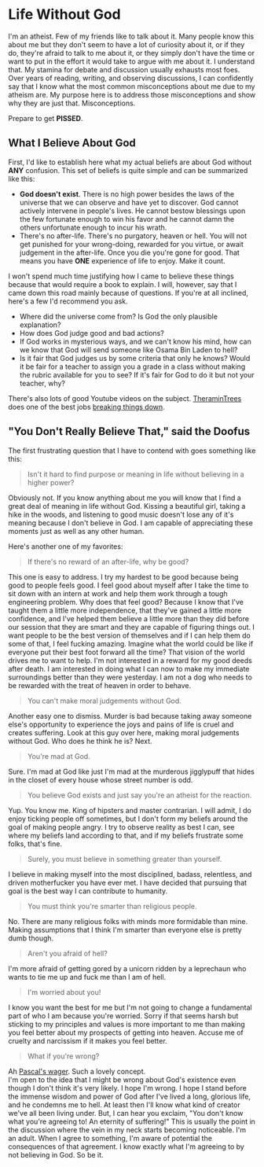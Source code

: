# Life Without God

I'm an atheist. Few of my friends like to talk about it. Many people know this about me but they don't seem to have a lot of curiosity about it, or if they do, they're afraid to talk to me about it, or they simply don't have the time or want to put in the effort it would take to argue with me about it. I understand that. My stamina for debate and discussion usually exhausts most foes. Over years of reading, writing, and observing discussions, I can confidently say that I know what the most common misconceptions about me due to my atheism are. My purpose here is to address those misconceptions and show why they are just that. Misconceptions.

Prepare to get **PISSED**.

## What I Believe About God
First, I'd like to establish here what my actual beliefs are about God without **ANY** confusion. This set of beliefs is quite simple and can be summarized like this:
- **God doesn't exist**. There is no high power besides the laws of the universe that we can observe and have yet to discover. God cannot actively intervene in people's lives. He cannot bestow blessings upon the few fortunate enough to win his favor and he cannot damn the others unfortunate enough to incur his wrath.
- There's no after-life. There's no purgatory, heaven or hell. You will not get punished for your wrong-doing, rewarded for you virtue, or await judgement in the after-life. Once you die you're gone for good. That means you have **ONE** experience of life to enjoy. Make it count.

I won't spend much time justifying how I came to believe these things because that would require a book to explain. I will, however, say that I came down this road mainly because of questions. If you're at all inclined, here's a few I'd recommend you ask.
- Where did the universe come from? Is God the only plausible explanation?
- How does God judge good and bad actions?
- If God works in mysterious ways, and we can't know his mind, how can we know that God will send someone like Osama Bin Laden to hell?
- Is it fair that God judges us by some criteria that only he knows? Would it be fair for a teacher to assign you a grade in a class without making the rubric available for you to see? If it's fair for God to do it but not your teacher, why?

There's also lots of good Youtube videos on the subject. [TheraminTrees](https://www.youtube.com/channel/UCJ-vHE5CrGaL_ITEg-n3OeA) does one of the best jobs [breaking things down](https://www.youtube.com/watch?v=0YQfsyK9ois).

## "You Don't Really Believe That," said the Doofus
The first frustrating question that I have to contend with goes something like this:

> Isn't it hard to find purpose or meaning in life without believing in a higher power?

Obviously not. If you know anything about me you will know that I find a great deal of meaning in life without God. Kissing a beautiful girl, taking a hike in the woods, and listening to good music doesn't lose any of it's meaning because I don't believe in God. I am capable of appreciating these moments just as well as any other human.

Here's another one of my favorites:

> If there's no reward of an after-life, why be good?

This one is easy to address. I try my hardest to be good because being good to people feels good. I feel good about myself after I take the time to sit down with an intern at work and help them work through a tough engineering problem. Why does that feel good? Because I know that I've taught them a little more independence, that they've gained a little more confidence, and I've helped them believe a little more than they did before our session that they are smart and they are capable of figuring things out. I want people to be the best version of themselves and if I can help them do some of that, I feel fucking amazing. Imagine what the world could be like if everyone put their best foot forward all the time? That vision of the world drives me to want to help. I'm not interested in a reward for my good deeds after death. I am interested in doing what I can now to make my immediate surroundings better than they were yesterday. I am not a dog who needs to be rewarded with the treat of heaven in order to behave.

> You can't make moral judgements without God.

Another easy one to dismiss. Murder is bad because taking away someone else's opportunity to experience the joys and pains of life is cruel and creates suffering. Look at this guy over here, making moral judgements without God. Who does he think he is? Next.

> You're mad at God.

Sure. I'm mad at God like just I'm mad at the murderous jigglypuff that hides in the closet of every house whose street number is odd.

> You believe God exists and just say you're an atheist for the reaction.

Yup. You know me. King of hipsters and master contrarian. I will admit, I do enjoy ticking people off sometimes, but I don't form my beliefs around the goal of making people angry. I try to observe reality as best I can, see where my beliefs land according to that, and if my beliefs frustrate some folks, that's fine.

> Surely, you must believe in something greater than yourself.

I believe in making myself into the most disciplined, badass, relentless, and driven motherfucker you have ever met. I have decided that pursuing that goal is the best way I can contribute to humanity.

> You must think you're smarter than religious people.

No. There are many religious folks with minds more formidable than mine. Making assumptions that I think I'm smarter than everyone else is pretty dumb though.

> Aren't you afraid of hell?

I'm more afraid of getting gored by a unicorn ridden by a leprechaun who wants to tie me up and fuck me than I am of hell.

> I'm worried about you!

I know you want the best for me but I'm not going to change a fundamental part of who I am because you're worried. Sorry if that seems harsh but sticking to my principles and values is more important to me than making you feel better about my prospects of getting into heaven. Accuse me of cruelty and narcissism if it makes you feel better.

> What if you're wrong?

Ah [Pascal's wager](https://www.youtube.com/watch?v=fZpJ7yUPwdU). Such a lovely concept.  
I'm open to the idea that I might be wrong about God's existence even though I don't think it's very likely. I hope I'm wrong. I hope I stand before the immense wisdom and power of God after I've lived a long, glorious life, and he condemns me to hell. At least then I'll know what kind of creator we've all been living under. But, I can hear you exclaim, "You don't know what you're agreeing to! An eternity of suffering!" This is usually the point in the discussion where the vein in my neck starts becoming noticeable. I'm an adult. When I agree to something, I'm aware of potential the consequences of that agreement. I know exactly what I'm agreeing to by not believing in God. So be it.
